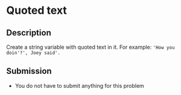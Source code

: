 # Quoted text

## Description
Create a string variable with quoted text in it.
For example: `'How you doin'?', Joey said'.`

## Submission
- You do not have to submit anything for this problem
